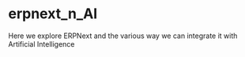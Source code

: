 # erpnext_n_AI
Here we explore ERPNext and the various way we can integrate it with Artificial Intelligence
